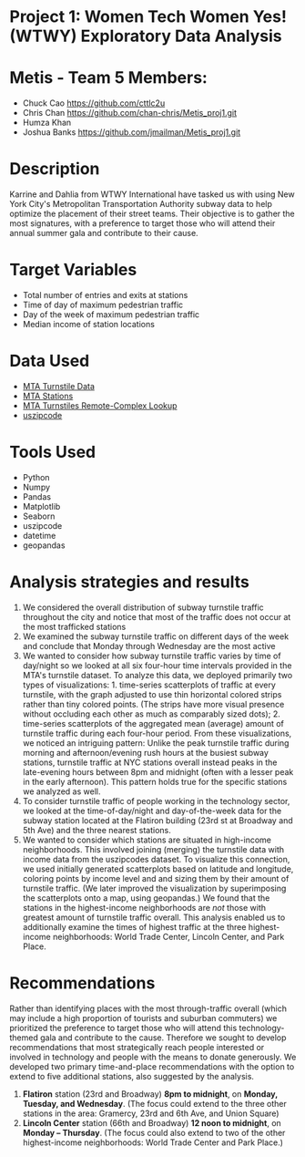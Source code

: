# Project 1: Women Tech Women Yes! (WTWY) Exploratory Data Analysis

# Metis - Team 5 Members:
- Chuck Cao https://github.com/cttlc2u
- Chris Chan https://github.com/chan-chris/Metis_proj1.git
- Humza Khan
- Joshua Banks https://github.com/jmailman/Metis_proj1.git

# Description
<p>Karrine and Dahlia from WTWY International have tasked us with using New York City's Metropolitan Transportation Authority subway data to help optimize the placement of their street teams. Their objective is to gather the most signatures, with a preference to target those who will attend their annual summer gala and contribute to their cause.</p>

# Target Variables
- Total number of entries and exits at stations
- Time of day of maximum pedestrian traffic
- Day of the week of maximum pedestrian traffic
- Median income of station locations


# Data Used
- [MTA Turnstile Data](http://web.mta.info/developers/turnstile.html)
- [MTA Stations](http://web.mta.info/developers/data/nyct/subway/Stations.csv)
- [MTA Turnstiles Remote-Complex Lookup](https://qri.cloud/nyc-transit-data/remote_complex_lookup)
- [uszipcode](https://uszipcode.readthedocs.io/index.html)

# Tools Used
- Python
- Numpy
- Pandas
- Matplotlib
- Seaborn
- uszipcode
- datetime
- geopandas

# Analysis strategies and results
1. We considered the overall distribution of subway turnstile traffic throughout the city and notice that most of the traffic does not occur at the most trafficked stations
2. We examined the subway turnstile traffic on different days of the week and conclude that Monday through Wednesday are the most active
3. We wanted to consider how subway turnstile traffic varies by time of day/night so we looked at all six four-hour time intervals provided in the MTA's turnstile dataset. To analyze this data, we deployed primarily two types of visualizations: 1. time-series scatterplots of traffic at every turnstile, with the graph adjusted to use thin horizontal colored strips rather than tiny colored points. (The strips have more visual presence without occluding each other as much as comparably sized dots); 2. time-series scatterplots of the aggregated mean (average) amount of turnstile traffic during each four-hour period. From these visualizations, we noticed an intriguing pattern: Unlike the peak turnstile traffic during morning and afternoon/evening rush hours at the busiest subway stations, turnstile traffic at NYC stations overall instead peaks in the late-evening hours between 8pm and midnight (often with a lesser peak in the early afternoon). This pattern holds true for the specific stations we analyzed as well.
4. To consider turnstile traffic of people working in the technology sector, we looked at the time-of-day/night and day-of-the-week data for the subway station located at the Flatiron building (23rd st at Broadway and 5th Ave) and the three nearest stations.
5. We wanted to consider which stations are situated in high-income neighborhoods. This involved joining (merging) the turnstile data with income data from the uszipcodes dataset. To visualize this connection, we used initially generated scatterplots based on latitude and longitude, coloring points by income level and and sizing them by their amount of turnstile traffic. (We later improved the visualization by superimposing the scatterplots onto a map, using geopandas.) We found that the stations in the highest-income neighborhoods are _not_ those with greatest amount of turnstile traffic overall. This analysis enabled us to additionally examine the times of highest traffic at the three highest-income neighborhoods: World Trade Center, Lincoln Center, and Park Place.


# Recommendations
Rather than identifying places with the most through-traffic overall (which may include a high proportion of tourists and suburban commuters) we prioritized the preference to target those who will attend this technology-themed gala and contribute to the cause.  Therefore we sought to develop recommendations that most strategically reach people interested or involved in technology and people with the means to donate generously. We developed two primary time-and-place recommendations with the option to extend to five additional stations, also suggested by the analysis.
1. **Flatiron** station (23rd and Broadway) **8pm to midnight**, on **Monday, Tuesday, and Wednesday**. (The focus could extend to the three other stations in the area: Gramercy, 23rd and 6th Ave, and Union Square)
2. **Lincoln Center** station (66th and Broadway) **12 noon to midnight**, on **Monday – Thursday**. (The focus could also extend to two of the other highest-income neighborhoods: World Trade Center and Park Place.)

